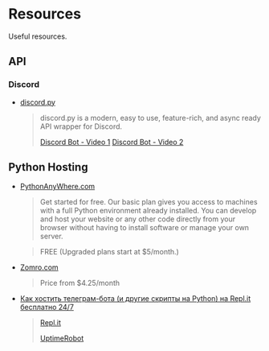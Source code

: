 # Resources
Useful resources.

## API

### Discord

- [discord.py](https://discordpy.readthedocs.io/en/latest/)

  > discord.py is a modern, easy to use, feature-rich, and async ready API wrapper for Discord.
  > 
  > [Discord Bot - Video 1](https://youtu.be/nWRIsX23FnA?si=lkPwV_ORYm6WA-A1) [Discord Bot - Video 2](https://youtu.be/nk_BDwjrTd8?si=8V985FmqhnvQyqqa)


## Python Hosting

- [PythonAnyWhere.com](https://www.pythonanywhere.com/)

  > Get started for free. Our basic plan gives you access to machines with a full Python environment already installed.
  > You can develop and host your website or any other code directly from your browser without having to install software or manage your own server.

  > FREE (Upgraded plans start at $5/month.)

- [Zomro.com](https://zomro.com/ua/vps)

  > Price from $4.25/month

- [Как хостить телеграм-бота (и другие скрипты на Python) на Repl.it бесплатно 24/7](https://habr.com/ru/articles/709314/)
  > [Repl.it]()
  >
  > [UptimeRobot](https://uptimerobot.com/)
